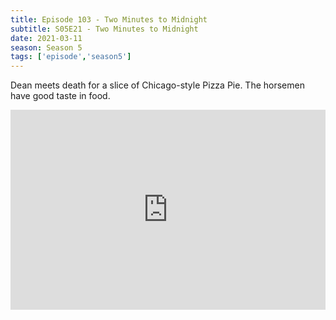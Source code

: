 ```yaml
---
title: Episode 103 - Two Minutes to Midnight
subtitle: S05E21 - Two Minutes to Midnight
date: 2021-03-11
season: Season 5
tags: ['episode','season5']
---
```


Dean meets death for a slice of Chicago-style Pizza Pie. The horsemen have good taste in food.

<iframe src="https://cast.rocks/player/27557/Supernatural-103-2-Minutes-to-Midnight.mp3?episodeTitle=Episode%20103%20-%202%20Minutes%20to%20Midnight&podcastTitle=Couple%20of%20Idjits&episodeDate=March%2011th%2C%202021&imageURL=https%3A%2F%2Fcast.rocks%2Fhosting%2F27557%2Ffeeds%2FCAURZ.jpg" style="border: none; min-height: 265px; max-height: 320px; max-width: 558px; min-width: 270px; width: 100%; height: 100%;" scrollbars="no"></iframe>
